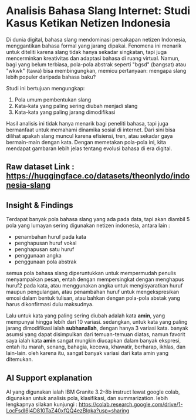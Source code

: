 # Analisis Bahasa Slang Internet: Studi Kasus Ketikan Netizen Indonesia

Di dunia digital, bahasa slang mendominasi percakapan netizen Indonesia, menggantikan bahasa formal yang jarang dipakai. Fenomena ini menarik untuk diteliti karena slang tidak hanya sekadar singkatan, tapi juga mencerminkan kreativitas dan adaptasi bahasa di ruang virtual. Namun, bagi yang belum terbiasa, pola-pola abstrak seperti "bgsd" (bangsat) atau "wkwk" (tawa) bisa membingungkan, memicu pertanyaan: mengapa slang lebih populer daripada bahasa baku?

Studi ini bertujuan mengungkap:  
1. Pola umum pembentukan slang
2. Kata-kata yang paling sering diubah menjadi slang
3. Kata-kata yang paling jarang dimodifikasi  

Hasil analisis ini tidak hanya menarik bagi peneliti bahasa, tapi juga bermanfaat untuk memahami dinamika sosial di internet. Dari sini bisa dilihat apakah slang muncul karena efisiensi, tren, atau sekadar gaya bermain-main dengan kata. Dengan memetakan pola-pola ini, kita mendapat gambaran lebih jelas tentang evolusi bahasa di era digital.

## Raw dataset Link : https://huggingface.co/datasets/theonlydo/indonesia-slang

## Insight & Findings

Terdapat banyak pola bahasa slang yang ada pada data, tapi akan diambil 5 pola yang lumayan sering digunakan netizen indonesia, antara lain :
- penambahan huruf pada kata
- penghapusan huruf vokal
- penghapusan satu huruf
- penggunaan angka
- penggunaan pola abstrak

semua pola bahasa slang diperuntukkan untuk mempermudah penulis menyampaikan pesan, entah dengan mempersingkat dengan menghapus huruf2 pada kata, atau menggunakan angka untuk mengisyaratkan huruf maupun pengulangan, atau penambahan huruf untuk mengekspresikan emosi dalam bentuk tulisan, atau bahkan dengan pola-pola abstak yang harus dikonfirmasi dulu maksudnya. 

Lalu untuk kata yang paling sering diubah adalah kata **amin**, yang mempunyai hingga lebih dari 10 variasi. sedangkan, untuk kata yang paling jarang dimodifikasi ialah **subhanallah**, dengan hanya 3 variasi kata. banyak asumsi yang dapat disimpulkan dari temuan-temuan diatas, namun favorit saya ialah kata **amin** sangat mungkin diucapkan dalam banyak ekspresi, entah itu marah, senang, bahagia, kecewa, khawatir, berharap, ikhlas, dan lain-lain. oleh karena itu, sangat banyak variasi dari kata amin yang ditemukan.

## AI Support explanation

AI yang digunakan ialah IBM Granite 3.2-8b instruct lewat google colab, digunakan untuk analisis pola, klasifikasi, dan summarization. lebih lengkapnya silakan kunjungi : https://colab.research.google.com/drive/1-LocFsdI6j4D810TaZ40xfQQ4ezBIqka?usp=sharing